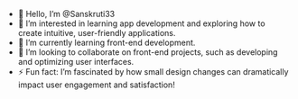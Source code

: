 - 👋 Hello, I’m @Sanskruti33
- 👀 I’m interested in learning app development and exploring how to create intuitive, user-friendly applications.
- 🌱 I’m currently learning front-end development.
- 💞️ I’m looking to collaborate on front-end projects, such as developing and optimizing user interfaces.
- ⚡ Fun fact: I’m fascinated by how small design changes can dramatically impact user engagement and satisfaction!

<!---
Sanskruti33/Sanskruti33 is a ✨ special ✨ repository because its `README.md` (this file) appears on your GitHub profile.
You can click the Preview link to take a look at your changes.
--->
